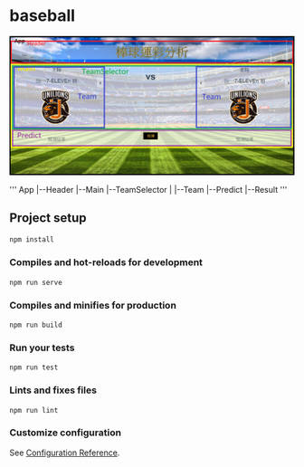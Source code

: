 # baseball

![image](https://github.com/ben39053372/baseball-ui/blob/master/baseball.PNG)

'''
App
|--Header
|--Main
   |--TeamSelector
   |  |--Team
   |--Predict
      |--Result
'''

## Project setup
```
npm install
```

### Compiles and hot-reloads for development
```
npm run serve
```

### Compiles and minifies for production
```
npm run build
```

### Run your tests
```
npm run test
```

### Lints and fixes files
```
npm run lint
```

### Customize configuration
See [Configuration Reference](https://cli.vuejs.org/config/).
